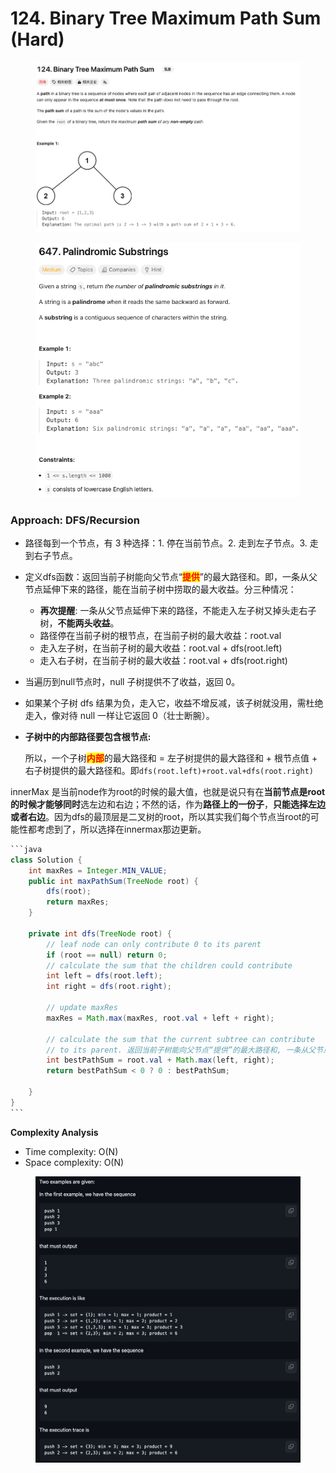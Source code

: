 # 124. Binary Tree Maximum Path Sum (Hard)

<figure><img src="../../.gitbook/assets/image (3) (1) (1).png" alt=""><figcaption></figcaption></figure>

<figure><img src="../../.gitbook/assets/image (1) (1) (1) (1).png" alt=""><figcaption></figcaption></figure>

### Approach: DFS/Recursion

* 路径每到一个节点，有 3 种选择：1. 停在当前节点。2. 走到左子节点。3. 走到右子节点。
* 定义dfs函数：返回当前子树能向父节点“<mark style="color:red;">**提供**</mark>”的最大路径和。即，一条从父节点延伸下来的路径，能在当前子树中捞取的最大收益。分三种情况：
  * **再次提醒**: 一条从父节点延伸下来的路径，不能走入左子树又掉头走右子树，**不能两头收益**。
  * 路径停在当前子树的根节点，在当前子树的最大收益：root.val&#x20;
  * 走入左子树，在当前子树的最大收益：root.val + dfs(root.left)&#x20;
  * 走入右子树，在当前子树的最大收益：root.val + dfs(root.right)
* 当遍历到null节点时，null 子树提供不了收益，返回 0。
* 如果某个子树 dfs 结果为负，走入它，收益不增反减，该子树就没用，需杜绝走入，像对待 null 一样让它返回 0（壮士断腕）。
*   **子树中的内部路径要包含根节点:**

    所以，一个子树<mark style="color:red;">**内部**</mark>的最大路径和 = 左子树提供的最大路径和 + 根节点值 + 右子树提供的最大路径和。即`dfs(root.left)+root.val+dfs(root.right)`



innerMax 是当前node作为root的时候的最大值，也就是说只有在**当前节点是root的时候才能够同时**选左边和右边；不然的话，作为**路径上的一份子**，**只能选择左边或者右边**。因为dfs的最顶层是二叉树的root，所以其实我们每个节点当root的可能性都考虑到了，所以选择在innermax那边更新。

````java
```java
class Solution {
    int maxRes = Integer.MIN_VALUE;
    public int maxPathSum(TreeNode root) {
        dfs(root);
        return maxRes;
    }

    private int dfs(TreeNode root) {
        // leaf node can only contribute 0 to its parent
        if (root == null) return 0;
        // calculate the sum that the children could contribute
        int left = dfs(root.left);
        int right = dfs(root.right);

        // update maxRes
        maxRes = Math.max(maxRes, root.val + left + right);

        // calculate the sum that the current subtree can contribute
        // to its parent. 返回当前子树能向父节点“提供”的最大路径和, 一条从父节点延伸下来的路径，不能走入左子树又掉头走右子树，不能两头收益。
        int bestPathSum = root.val + Math.max(left, right);
        return bestPathSum < 0 ? 0 : bestPathSum;

    }
}
```
````

**Complexity Analysis**

* Time complexity: O(N)
* Space complexity: O(N)

<figure><img src="../../.gitbook/assets/image (2) (1) (1) (1).png" alt="" width="563"><figcaption></figcaption></figure>
